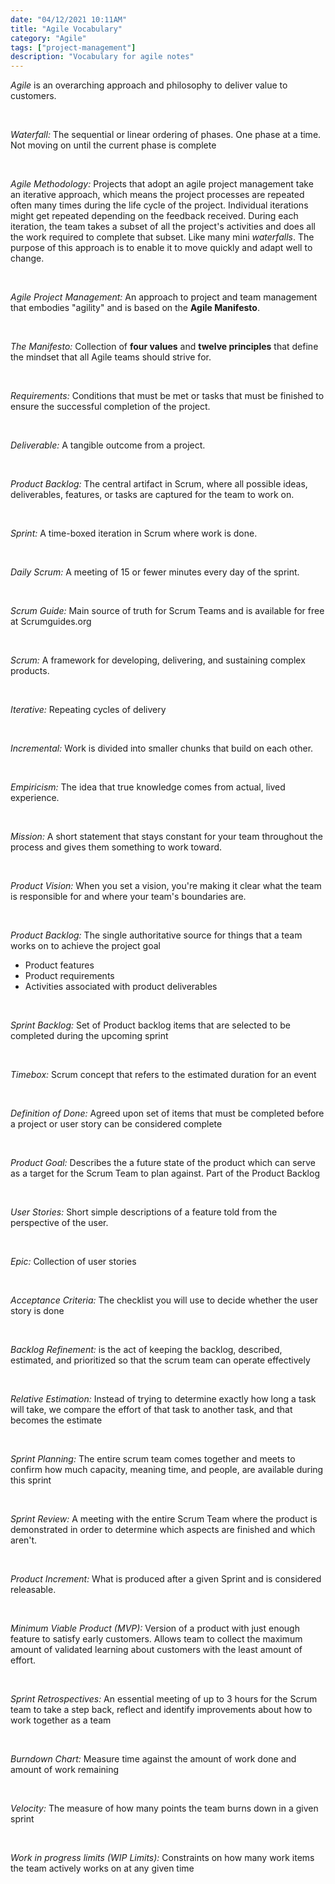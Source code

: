 ```yaml
---
date: "04/12/2021 10:11AM"
title: "Agile Vocabulary"
category: "Agile"
tags: ["project-management"]
description: "Vocabulary for agile notes"
---
```


_Agile_ is an overarching approach and philosophy to deliver value to customers.

<br>

_Waterfall:_ The sequential or linear ordering of phases. One phase at a time. Not moving on until the current phase is complete

<br>

_Agile Methodology:_ Projects that adopt an agile project management take an iterative approach, which means the project processes are repeated often many times during the life cycle of the project. Individual iterations might get repeated depending on the feedback received. During each iteration, the team takes a subset of all the project's activities and does all the work required to complete that subset. Like many mini _waterfalls_. The purpose of this approach is to enable it to move quickly and adapt well to change.

<br>

_Agile Project Management:_ An approach to project and team management that embodies "agility" and is based on the **Agile Manifesto**.

<br>

_The Manifesto:_ Collection of **four values** and **twelve principles** that define the mindset that all Agile teams should strive for.

<br>

_Requirements:_ Conditions that must be met or tasks that must be finished to ensure the successful completion of the project.

<br>

_Deliverable:_ A tangible outcome from a project.

<br>

_Product Backlog:_ The central artifact in Scrum, where all possible ideas, deliverables, features, or tasks are captured for the team to work on.

<br>

_Sprint:_ A time-boxed iteration in Scrum where work is done.

<br>

_Daily Scrum:_ A meeting of 15 or fewer minutes every day of the sprint.

<br>

_Scrum Guide:_ Main source of truth for Scrum Teams and is available for free at Scrumguides.org

<br>

_Scrum:_ A framework for developing, delivering, and sustaining complex products.

<br>

_Iterative:_ Repeating cycles of delivery

<br>

_Incremental:_ Work is divided into smaller chunks that build on each other.

<br>

_Empiricism:_ The idea that true knowledge comes from actual, lived experience.

<br>

_Mission:_ A short statement that stays constant for your team throughout the process and gives them something to work toward.

<br>

_Product Vision:_ When you set a vision, you're making it clear what the team is responsible for and where your team's boundaries are.

<br>

_Product Backlog:_ The single authoritative source for things that a team works on to achieve the project goal

- Product features
- Product requirements
- Activities associated with product deliverables

<br>

_Sprint Backlog:_ Set of Product backlog items that are selected to be completed during the upcoming sprint

<br>

_Timebox:_ Scrum concept that refers to the estimated duration for an event

<br>

_Definition of Done:_ Agreed upon set of items that must be completed before a project or user story can be considered complete

<br>

_Product Goal:_ Describes the a future state of the product which can serve as a target for the Scrum Team to plan against. Part of the Product Backlog

<br>

_User Stories:_ Short simple descriptions of a feature told from the perspective of the user.

<br>

_Epic:_ Collection of user stories

<br>

_Acceptance Criteria:_ The checklist you will use to decide whether the user story is done

<br>

_Backlog Refinement:_ is the act of keeping the backlog, described, estimated, and prioritized so that the scrum team can operate effectively

<br>

_Relative Estimation:_ Instead of trying to determine exactly how long a task will take, we compare the effort of that task to another task, and that becomes the estimate

<br>

_Sprint Planning:_ The entire scrum team comes together and meets to confirm how much capacity, meaning time, and people, are available during this sprint

<br>

_Sprint Review:_ A meeting with the entire Scrum Team where the product is demonstrated in order to determine which aspects are finished and which aren't.

<br>

_Product Increment:_ What is produced after a given Sprint and is considered releasable.

<br>

_Minimum Viable Product (MVP):_ Version of a product with just enough feature to satisfy early customers. Allows team to collect the maximum amount of validated learning about customers with the least amount of effort.

<br>

_Sprint Retrospectives:_ An essential meeting of up to 3 hours for the Scrum team to take a step back, reflect and identify improvements about how to work together as a team

<br>

_Burndown Chart:_ Measure time against the amount of work done and amount of work remaining

<br>

_Velocity:_ The measure of how many points the team burns down in a given sprint

<br>

_Work in progress limits (WIP Limits):_ Constraints on how many work items the team actively works on at any given time

